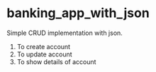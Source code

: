 # banking_app_with_json
Simple CRUD implementation with json.
1. To create account
2. To update account
3. To show details of account
